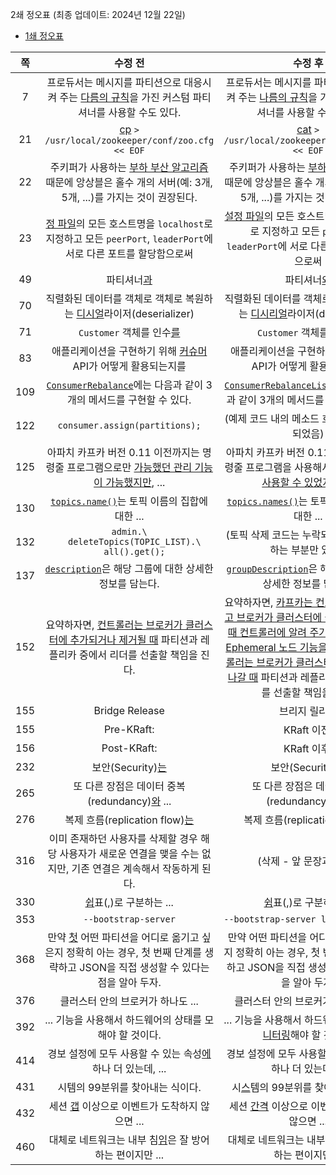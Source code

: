 2쇄 정오표 (최종 업데이트: 2024년 12월 22일)

- [1쇄 정오표](1st/)

|쪽  |수정 전                                                                   |수정 후                                                                       |
|:-:|:---------------------------------------------------------------------:|:-------------------------------------------------------------------------:|
|7|프로듀서는 메시지를 파티션으로 대응시켜 주는 <ins>다름의 규칙</ins>을 가진 커스텀 파티셔너를 사용할 수도 있다.|프로듀서는 메시지를 파티션으로 대응시켜 주는 <ins>나름의 규칙</ins>을 가진 커스텀 파티셔너를 사용할 수도 있다.|
|21|<ins>cp</ins> `> /usr/local/zookeeper/conf/zoo.cfg << EOF`|<ins>cat</ins> `> /usr/local/zookeeper/conf/zoo.cfg << EOF`|
|22|주키퍼가 사용하는 <ins>부하 부산 알고리즘</ins> 때문에 앙상블은 홀수 개의 서버(예: 3개, 5개, ...)를 가지는 것이 권장된다.|주키퍼가 사용하는 <ins>부하 분산 알고리즘</ins> 때문에 앙상블은 홀수 개의 서버(예: 3개, 5개, ...)를 가지는 것이 권장된다.|
|23|<ins>정 파일</ins>의 모든 호스트명을 `localhost`로 지정하고 모든 `peerPort`, `leaderPort`에 서로 다른 포트를 할당함으로써|<ins>설정 파일</ins>의 모든 호스트명을 `localhost`로 지정하고 모든 `peerPort`, `leaderPort`에 서로 다른 포트를 할당함으로써|
|49|파티셔너<ins>과</ins>|파티셔너<ins>와</ins>|
|70|직렬화된 데이터를 객체로 객체로 복원하는 <ins>디시얼</ins>라이저(deserializer)|직렬화된 데이터를 객체로 객체로 복원하는 <ins>디시리얼</ins>라이저(deserializer)|
|71|`Customer` 객체를 인수<ins>를</ins>|`Customer` 객체를 인수<ins>로</ins>|
|83|애플리케이션을 구현하기 위해 <ins>커슈머</ins> API가 어떻게 활용되는지를|애플리케이션을 구현하기 위해 <ins>컨슈머</ins> API가 어떻게 활용되는지를|
|109|<ins>`ConsumerRebalance`</ins>에는 다음과 같이 3개의 메서드를 구현할 수 있다.|<ins>`ConsumerRebalanceListener`</ins>에는 다음과 같이 3개의 메서드를 구현할 수 있다.|
|122|`consumer.assign(partitions);`|(예제 코드 내의 메소드 호출이 중복 인쇄되었음)|
|125|아파치 카프카 버전 0.11 이전까지는 명령줄 프로그램으로만 <ins>가능했던 관리 기능이 가능했지만</ins>, ...|아파치 카프카 버전 0.11 이전까지는 명령줄 프로그램을 사용해서만 <ins>관리 기능을 사용할 수 있었지만</ins>, ...|
|130|<ins>`topics.name()`</ins>는 토픽 이름의 집합에 대한 ...|<ins>`topics.names()`</ins>는 토픽 이름의 집합에 대한 ...|
|132|`admin.\`<br />`  deleteTopics(TOPIC_LIST).\`<br />`  all().get();`|(토픽 삭제 코드는 누락되고 삭제를 확인하는 부분만 있음.)|
|137|<ins>`description`</ins>은 해당 그룹에 대한 상세한 정보를 담는다.|<ins>`groupDescription`</ins>은 해당 그룹에 대한 상세한 정보를 담는다.|
|152|요약하자면, <ins>컨트롤러는 브로커가 클러스터에 추가되거나 제거될 때</ins> 파티션과 레플리카 중에서 리더를 선출할 책임을 진다.|요약하자면, <ins>카프카는 컨트롤러를 선출하고 브로커가 클러스터에 들어오거나 나갈 때 컨트롤러에 알려 주기 위해 주키퍼의 Ephemeral 노드 기능을 사용한다. 컨트롤러는 브로커가 클러스터에 들어오거나 나갈 때</ins> 파티션과 레플리카 중에서 리더를 선출할 책임을 진다.|
|155|Bridge Release|브리지 릴리스|
|155|Pre-KRaft:|KRaft 이전:|
|156|Post-KRaft:|KRaft 이후:|
|232|보안(Security)<ins>는</ins>|보안(Security)<ins>은</ins>|
|265|또 다른 장점은 데이터 중복(redundancy)<ins>와</ins> ...|또 다른 장점은 데이터 중복(redundancy)<ins>과</ins> ...|
|276|복제 흐름(replication flow)<ins>는</ins>|복제 흐름(replication flow)<ins>은</ins>|
|316|이미 존재하던 사용자를 삭제할 경우 해당 사용자가 새로운 연결을 맺을 수는 없지만, 기존 연결은 계속해서 작동하게 된다.|(삭제 - 앞 문장과 중복.)|
|330|<ins>쉽</ins>표(,)로 구분하는 ...|<ins>쉼</ins>표(,)로 구분하는 ...|
|353|`--bootstrap-server`|`--bootstrap-server localhost:9092`|
|368|만약 <ins>첫</ins> 어떤 파티션을 어디로 옮기고 싶은지 정확히 아는 경우, 첫 번째 단계를 생략하고 JSON을 직접 생성할 수 있다는 점을 알아 두자.|만약 어떤 파티션을 어디로 옮기고 싶은지 정확히 아는 경우, 첫 번째 단계를 생략하고 JSON을 직접 생성할 수 있다는 점을 알아 두자.|
|376|클러스터 안의 브로커가 하나도 ...|클러스터 안의 브로커가 하나<ins>라</ins>도 ...|
|392|... 기능을 사용해서 하드웨어의 상태를 모해야 할 것이다.|... 기능을 사용해서 하드웨어의 상태를 모<ins>니터링</ins>해야 할 것이다.|
|414|경보 설정에 모두 사용할 수 있는 속성<ins>에</ins> 하나 더 있는데, ...|경보 설정에 모두 사용할 수 있는 속성<ins>이</ins> 하나 더 있는데, ...|
|431|시템의 99분위를 찾아내는 식이다.|시<ins>스</ins>템의 99분위를 찾아내는 식이다.|
|432|세션 <ins>갭</ins> 이상으로 이벤트가 도착하지 않으면 ...|세션 <ins>간격</ins> 이상으로 이벤트가 도착하지 않으면 ...|
|460|대체로 네트워크는 내부 침<ins>임</ins>은 잘 방어하는 편이지만 ...|대체로 네트워크는 내부 침<ins>입</ins>은 잘 방어하는 편이지만 ...|

